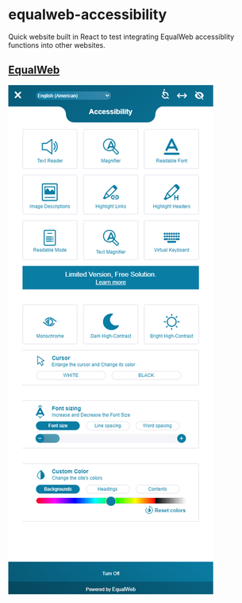 # equalweb-accessibility
Quick website built in React to test integrating EqualWeb accessiblity functions into other websites.

## [EqualWeb](https://www.equalweb.com/)
![EqualWeb Sidebar](./src/assets/equalweb-sidebar.png)

